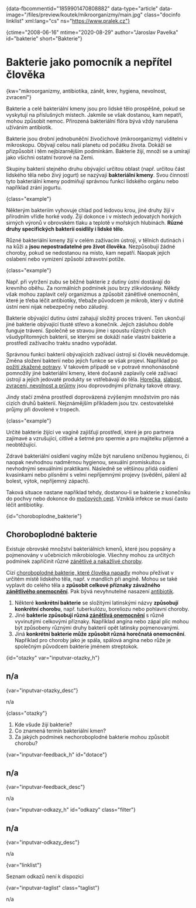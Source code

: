 
{data-fbcommentid="1859901470808882" data-type="article" data-image="/files/preview/koutek/mikroorganizmy/main.jpg" class="docinfo linklist" xml:lang="cs" ns="https://www.pralek.cz"}

{ctime="2008-06-16" mtime="2020-08-29" author="Jaroslav Pavelka" id="bakterie" short="Bakterie"}

# Bakterie jako pomocník a nepřítel člověka 

{kw="mikroorganizmy, antibiotika, zánět, krev, hygiena, nevolnost, zvracení"}

Bakterie a celé bakteriální kmeny jsou pro lidské tělo prospěšné, pokud se vyskytují na příslušných místech. Jakmile se však dostanou, kam nepatří, mohou způsobit nemoc. Přirozená bakteriální flóra bývá vždy narušena užíváním antibiotik. 

Bakterie jsou drobní jednobuněční živočichové (mikroorganizmy) viditelní v mikroskopu. Obývají celou naší planetu od počátku života. Dokáží se přizpůsobit i těm nejbizarnějším podmínkám. Bakterie žijí, množí se a umírají jako všichni ostatní tvorové na Zemi. 

Skupiny bakterií stejného druhu obývající určitou oblast (např. určitou část lidského těla nebo živý jogurt) se nazývají **bakteriální kmeny**. Svou činností tyto bakteriální kmeny podmiňují správnou funkci lidského orgánu nebo například zrání jogurtu. 

{class="example"}

Některým bakteriím vyhovuje chlad pod ledovou krou, jiné druhy žijí v přírodním vřídle horké vody. Žijí dokonce i v místech jedovatých horkých sirných výronů v obrovském tlaku a teplotě v mořských hlubinách. **Různé druhy specifických bakterií osídlily i lidské tělo**. 

Různé bakteriální kmeny žijí v celém zažívacím ústrojí, v tělních dutinách i na kůži a **jsou nepostradatelné pro život člověka**. Nezpůsobují žádné choroby, pokud se nedostanou na místo, kam nepatří. Naopak jejich oslabení nebo vymizení způsobí zdravotní potíže. 

{class="example"}

Např. při vytržení zubu se běžné bakterie z dutiny ústní dostávají do krevního oběhu. Za normálních podmínek jsou brzy zlikvidovány. Někdy však mohou zaplavit celý organizmus a způsobit zánětlivé onemocnění, které je třeba léčit antibiotiky, třebaže původcem je mikrob, který v dutině ústní není nijak nebezpečný nebo záludný. 

Bakterie obývající dutinu ústní zahajují složitý proces trávení. Ten ukončují jiné bakterie obývající tlusté střevo a konečník. Jejich zásluhou dobře funguje trávení. Společně se stravou jíme i spoustu různých cizích všudypřítomných bakterií, se kterými se dokáží naše vlastní bakterie a prostředí zažívacího traktu snadno vypořádat. 

Správnou funkci bakterií obývajících zažívací ústrojí si člověk neuvědomuje. Změna složení bakterií nebo jejich funkce se však projeví. Například po [požití zkažené potravy][1]. V takovém případě se v potravě mnohonásobně pomnožily jiné bakteriální kmeny, které dočasně zaplavily celé zažívací ústrojí a jejich jedovaté produkty se vstřebávají do těla. [Horečka][2], [slabost, zvracení, nevolnost a průjmy][1] jsou doprovodnými příznaky takové otravy. 

Jindy stačí změna prostředí doprovázená zvýšeným množstvím pro nás cizích druhů bakterií. Nejznámějším příkladem jsou tzv. cestovatelské průjmy při dovolené v tropech. 

{class="example"}

Určité bakterie žijící ve vagíně zajišťují prostředí, které je pro partnera zajímavé a vzrušující, citlivé a šetrné pro spermie a pro majitelku příjemné a neobtěžující. 

Zdravé bakteriální osídlení vagíny může být narušeno sníženou hygienou, či naopak nevhodnou nadměrnou hygienou, sexuální promiskuitou a nevhodnými sexuálními praktikami. Následně se většinou přidá osídlení kvasinkami nebo plísněmi s velmi nepříjemnými projevy (svědění, pálení až bolest, výtok, nepříjemný zápach). 

Taková situace nastane například tehdy, dostanou-li se bakterie z konečníku do pochvy nebo dokonce do [močových cest][3]. Vzniklá infekce se musí často léčit antibiotiky. 

{id="choroboplodne_bakterie"}

## Choroboplodné bakterie 

Existuje obrovské množství bakteriálních kmenů, které jsou popsány a pojmenovány v učebnicích mikrobiologie. Všechny mohou za určitých podmínek zapříčinit různé [zánětlivé a nakažlivé choroby][4]. 

Cizí [choroboplodné bakterie, které člověka napadly][2] mohou přežívat v určitém místě lidského těla, např. v mandlích při angíně. Mohou se také vyplavit do celého těla a **způsobit celkové příznaky závažného [zánětlivého onemocnění][5]**. Pak bývá nevyhnutelné nasazení [antibiotik][6]. 

  1. Některé **konkrétní bakterie** se složitými latinskými názvy **způsobují konkrétní chorobu**, např. tuberkulózu, boreliozu nebo pohlavní choroby. 
  2. Jiné **bakterie způsobují různá [zánětlivá onemocnění][7]** s různě vyvinutými celkovými příznaky. Například angína nebo zápal plic mohou být způsobeny různými druhy bakterií opět latinsky pojmenovanými. 
  3. Jiná **konkrétní bakterie může způsobit různá horečnatá onemocnění**. Například pro choroby jako je spála, spálová angína nebo růže je společným původcem bakterie jménem streptokok. 

{id="otazky" var="inputvar-otazky_h"}

## n/a 

{var="inputvar-otazky_desc"}

n/a 

{class="otazky"}

  1. Kde všude žijí bakterie? 
  2. Co znamená termín bakteriální kmen? 
  3. Za jakých podmínek nechoroboplodné bakterie mohou způsobit chorobu? 

{var="inputvar-feedback_h" id="dotace"}

## n/a 

{var="inputvar-feedback_desc"}

n/a 

{var="inputvar-odkazy_h" id="odkazy" class="filter"}

## n/a 

{var="inputvar-odkazy_desc"}

n/a 

{var="linklist"}

Seznam odkazů není k dispozici 

{var="inputvar-taglist" class="taglist"}

n/a

 [1]: travici_potize
 [2]: teplota
 [3]: mocova_infekce
 [4]: angina
 [5]: vyvoj_zanetu
 [6]: antibiotika
 [7]: stadia_zanetu

